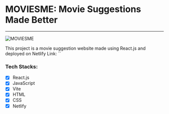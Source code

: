 # MOVIESME: Movie Suggestions Made Better
---

![MOVIESME]()

This project is a movie suggestion website made using React.js and deployed on Netlify
Link: ``

### Tech Stacks:
- [x] React.js
- [x] JavaScript
- [x] Vite
- [x] HTML
- [x] CSS
- [x] Netlify
